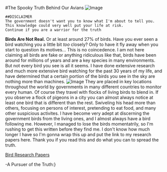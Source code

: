 #The Spooky Truth Behind Our Avians
![Image](https://lesiaschnur.files.wordpress.com/2022/02/open-mouth-potoo.jpg)

```
##DISCLAIMER
The government doesn't want you to know what I'm about to tell you. This knowledge could very well put your life at risk.
Continue if you are a warrior for the truth
```

  **Birds Are Not Real.** Or at least around 27% of birds. Have you ever seen a bird watching you a little bit *too* closely? Only to have it fly away when you start to question its motives... This is no coincedence. I am not here claiming all birds are fake or anything ridiculous like that, birds have been around for millions of years and are a key species in many environments. But not every bird you see is all it seems. I have done extensive research and much more extensive bird watching for the past 30 years of my life, and have determined that a certain portion of the birds you see in the sky are nothing more than machines. 
![Image](https://www.google.com/url?sa=i&url=https%3A%2F%2Fjimmy.eu%2F%3Fen%3D6.20.1855069.3.27.86.fake%2Bbird%2Bdrone&psig=AOvVaw0NOt06k9yVGPoD1PRgtc-R&ust=1673653297627000&source=images&cd=vfe&ved=0CA8QjRxqFwoTCKil5ZjywvwCFQAAAAAdAAAAABAE)
They are placed in key locations throughout the world by governments in many different countries to monitor every human. Of course they travel with flocks of living birds to blend in. If you observe a flock of pigeons in a city you can almost always notice at least one bird that is different than the rest. Swiveling his head more than others, focusing on persons of interest, pretending to eat food, and many other suspicious activites. I have become very adept at discerning the government birds from the living ones, and I almost always have a bird following me. However, I managed to lose the birds momentatrily, so I'm rushing to get this written before they find me. I don't know how much longer I have so I'm gonna wrap this up and put the link to my research papers here. Thank you if you read this and do what you can to spread the truth.

[Bird Research Papers](https://www.youtube.com/watch?v=dQw4w9WgXcQ&ab_channel=RickAstley)

-A Pursuer of the Truth:}
